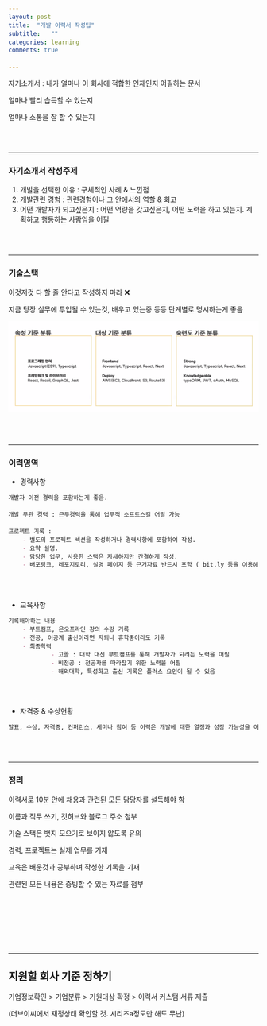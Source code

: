 ```yaml
---
layout: post
title:  "개발 이력서 작성팁"
subtitle:   ""
categories: learning
comments: true

---
```






자기소개서 : 내가 얼마나 이 회사에 적합한 인재인지 어필하는 문서



얼마나 빨리 습득할 수 있는지

얼마나 소통을 잘 할 수 있는지

<br>

<br>

---

### 자기소개서 작성주제

1. 개발을 선택한 이유 : 구체적인 사례 & 느낀점
2. 개발관련 경험 : 관련경험이나 그 안에서의 역할 & 회고
3. 어떤 개발자가 되고싶은지 : 어떤 역량을 갖고싶은지, 어떤 노력을 하고 있는지. 계획하고 행동하는 사람임을 어필

<br>

<br>

---

### 기술스택

이것저것 다 할 줄 안다고 작성하지 마라 ❌

지금 당장 실무에 투입될 수 있는것, 배우고 있는중 등등 단계별로 명시하는게 좋음

![stack](/assets/img/stack.png)

<br>

<br>

---

### 이력영역

* 경력사항 

~~~markdown
개발자 이전 경력을 포함하는게 좋음.

개발 무관 경력 : 근무경력을 통해 업무적 소프트스킬 어필 가능

프로젝트 기록 : 
	- 별도의 프로젝트 섹션을 작성하거나 경력사항에 포함하여 작성. 
	- 요약 설명. 
	- 담당한 업무, 사용한 스택은 자세하지만 간결하게 작성. 
	- 배포링크, 레포지토리, 설명 페이지 등 근거자료 반드시 포함 ( bit.ly 등을 이용해 url 간소화하기)

~~~

<br>

<br>

* 교육사항

~~~markdown
기록해야하는 내용
	- 부트캠프, 온오프라인 강의 수강 기록
	- 전공, 이공계 출신이라면 자퇴나 휴학중이라도 기록
	- 최종학력 
			- 고졸 : 대학 대신 부트캠프를 통해 개발자가 되려는 노력을 어필
			- 비전공 : 전공자를 따라잡기 위한 노력을 어필
			- 해외대학, 특성화고 출신 기록은 플러스 요인이 될 수 있음
~~~

<br>

<br>

* 자격증  & 수상현황

~~~markdown
발표, 수상, 자격증, 컨퍼런스, 세미나 참여 등 이력은 개발에 대한 열정과 성장 가능성을 어필할 수 있는 좋은 기회
~~~

<br>

<br>

---

### 정리

이력서로 10분 안에 채용과 관련된 모든 담당자를 설득해야 함

이름과 직무 쓰기, 깃허브와 블로그 주소 첨부

기술 스택은 뱃지 모으기로 보이지 않도록 유의

경력, 프로젝트는 실제 업무를 기재

교육은 배운것과 공부하며 작성한 기록을 기재

관련된 모든 내용은 증빙할 수 있는 자료를 첨부

<br>

<br>

<br>

<br>

<br>

<br>

---

## 지원할 회사 기준 정하기

기업정보확인 > 기업분류 > 기원대상 확정 > 이력서 커스텀 서류 제출

(더브이씨에서 재정상태 확인할 것. 시리즈a정도만 해도 무난)




